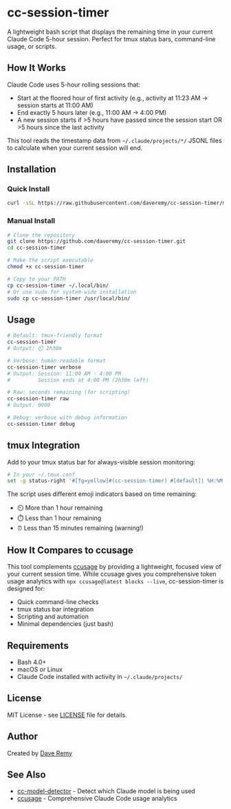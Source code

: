 # cc-session-timer

A lightweight bash script that displays the remaining time in your current Claude Code 5-hour session. Perfect for tmux status bars, command-line usage, or scripts.

## How It Works

Claude Code uses 5-hour rolling sessions that:
- Start at the floored hour of first activity (e.g., activity at 11:23 AM → session starts at 11:00 AM)
- End exactly 5 hours later (e.g., 11:00 AM → 4:00 PM)
- A new session starts if >5 hours have passed since the session start OR >5 hours since the last activity

This tool reads the timestamp data from `~/.claude/projects/*/` JSONL files to calculate when your current session will end.

## Installation

### Quick Install

```bash
curl -sSL https://raw.githubusercontent.com/daveremy/cc-session-timer/main/install.sh | bash
```

### Manual Install

```bash
# Clone the repository
git clone https://github.com/daveremy/cc-session-timer.git
cd cc-session-timer

# Make the script executable
chmod +x cc-session-timer

# Copy to your PATH
cp cc-session-timer ~/.local/bin/
# Or use sudo for system-wide installation
sudo cp cc-session-timer /usr/local/bin/
```

## Usage

```bash
# Default: tmux-friendly format
cc-session-timer
# Output: ⏲️ 2h30m

# Verbose: human-readable format
cc-session-timer verbose
# Output: Session: 11:00 AM - 4:00 PM
#         Session ends at 4:00 PM (2h30m left)

# Raw: seconds remaining (for scripting)
cc-session-timer raw
# Output: 9000

# Debug: verbose with debug information
cc-session-timer debug
```

## tmux Integration

Add to your tmux status bar for always-visible session monitoring:

```bash
# In your ~/.tmux.conf
set -g status-right '#[fg=yellow]#(cc-session-timer) #[default]| %H:%M %d-%b-%y'
```

The script uses different emoji indicators based on time remaining:
- ⏲️ More than 1 hour remaining
- ⏱️ Less than 1 hour remaining
- ⏰ Less than 15 minutes remaining (warning!)

## How It Compares to ccusage

This tool complements [ccusage](https://github.com/zckly/ccusage) by providing a lightweight, focused view of your current session time. While ccusage gives you comprehensive token usage analytics with `npx ccusage@latest blocks --live`, cc-session-timer is designed for:

- Quick command-line checks
- tmux status bar integration
- Scripting and automation
- Minimal dependencies (just bash)

## Requirements

- Bash 4.0+
- macOS or Linux
- Claude Code installed with activity in `~/.claude/projects/`

## License

MIT License - see [LICENSE](LICENSE) file for details.

## Author

Created by [Dave Remy](https://github.com/daveremy)

## See Also

- [cc-model-detector](https://github.com/daveremy/cc-model-detector) - Detect which Claude model is being used
- [ccusage](https://github.com/zckly/ccusage) - Comprehensive Claude Code usage analytics